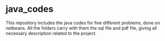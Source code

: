# java_codes

This repository includes the java codes for five different problems, done on netbeans.
All the folders carry with them the sql file and pdf file, giving all necessary description related to the project. 
